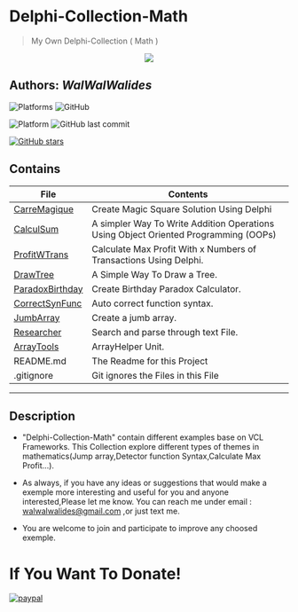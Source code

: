 # Delphi-Collection-Math
> My Own Delphi-Collection ( Math ) 

<p align = "center">
<img src=Delphi-Collection-Math.jpg />
<p/>

**Authors:**  *WalWalWalides*
------
![Platforms](https://img.shields.io/badge/Supported%20platforms-Win32%20and%20Win64-red.svg)
![GitHub](https://img.shields.io/github/license/walwalwalides/Delphi-Collection-Math)


![Platform](https://img.shields.io/badge/delphi->%3D_2010-glue)
![GitHub last commit](https://img.shields.io/github/last-commit/walwalwalides/Delphi-Collection-Math)

[![GitHub stars](https://img.shields.io/github/stars/walwalwalides/Delphi-Collection-Math)](https://github.com/walwalwalides/Delphi-Collection-Math/stargazers)

## Contains

| File | Contents | 
| --- | --- |
|[CarreMagique](https://github.com/walwalwalides/Delphi-Collection-Math/tree/master/CarreMagique)| Create Magic Square Solution Using Delphi 
|[CalculSum](https://github.com/walwalwalides/Delphi-Collection-Math/tree/master/CalculSum)| A simpler Way To Write Addition Operations Using Object Oriented Programming (OOPs)
|[ProfitWTrans](https://github.com/walwalwalides/Delphi-Collection-Math/tree/master/ProfitWTrans)| Calculate Max Profit With x Numbers of Transactions Using Delphi.
|[DrawTree](https://github.com/walwalwalides/Delphi-Collection-Math/tree/master/DrawTree)| A Simple Way To Draw a Tree.
|[ParadoxBirthday](https://github.com/walwalwalides/Delphi-Collection-Math/tree/master/ParadoxBirthday)| Create Birthday Paradox Calculator.
|[CorrectSynFunc](https://github.com/walwalwalides/Delphi-Collection-Math/tree/master/CorrectSynFunc)| Auto correct function syntax.
|[JumbArray](https://github.com/walwalwalides/Delphi-Collection-Math/tree/master/JumbArray)| Create a jumb array.
|[Researcher](https://github.com/walwalwalides/Delphi-Collection-Math/tree/master/Researcher)| Search and parse through text File.
|[ArrayTools](https://github.com/walwalwalides/Delphi-Collection-Math/tree/master/ArrayTools)| ArrayHelper Unit.
| README.md | The Readme for this Project|
| .gitignore | Git ignores the Files in this File |


------
## Description
- "Delphi-Collection-Math" contain different examples base on VCL Frameworks.
This Collection explore different types of themes in mathematics(Jump array,Detector function Syntax,Calculate Max Profit...).

- As always, if you have any ideas or suggestions that would make a exemple more interesting and useful for you and anyone interested,Please let me know. 
You can reach me under email : walwalwalides@gmail.com ,or just text me.

- You are welcome to join and participate to improve any choosed exemple.


# If You Want To Donate!

[![paypal](https://www.paypalobjects.com/en_US/i/btn/btn_donateCC_LG.gif)](https://www.paypal.com/cgi-bin/webscr?cmd=_s-xclick&hosted_button_id=Y79F36A9BGLHS&source=url)
